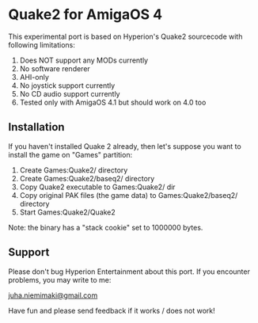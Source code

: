 # Quake2 for AmigaOS 4

This experimental port is based on Hyperion's Quake2 sourcecode with following limitations:

1) Does NOT support any MODs currently
2) No software renderer
3) AHI-only
4) No joystick support currently
5) No CD audio support currently
6) Tested only with AmigaOS 4.1 but should work on 4.0 too

## Installation

If you haven't installed Quake 2 already, then let's suppose you want to install the game on "Games"
partition:

1) Create Games:Quake2/ directory
2) Create Games:Quake2/baseq2/ directory
3) Copy Quake2 executable to Games:Quake2/ dir
4) Copy original PAK files (the game data) to Games:Quake2/baseq2/ directory
5) Start Games:Quake2/Quake2

Note: the binary has a "stack cookie" set to 1000000 bytes.

## Support

Please don't bug Hyperion Entertainment about this port. If you encounter problems, you may write to me:

juha.niemimaki@gmail.com

Have fun and please send feedback if it works / does not work!
